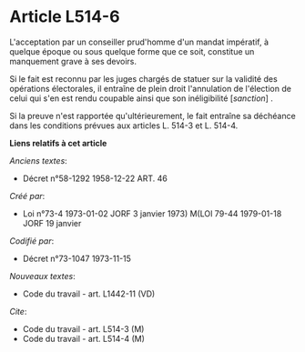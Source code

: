 # Article L514-6

L'acceptation par un conseiller prud'homme d'un mandat impératif, à quelque époque ou sous quelque forme que ce soit,
constitue un manquement grave à ses devoirs.

Si le fait est reconnu par les juges chargés de statuer sur la validité des opérations électorales, il entraîne de plein
droit l'annulation de l'élection de celui qui s'en est rendu coupable ainsi que son inéligibilité [*sanction*] .

Si la preuve n'est rapportée qu'ultérieurement, le fait entraîne sa déchéance dans les conditions prévues aux articles L.
514-3 et L. 514-4.

**Liens relatifs à cet article**

_Anciens textes_:

  - Décret n°58-1292 1958-12-22 ART. 46

_Créé par_:

  - Loi n°73-4 1973-01-02 JORF 3 janvier 1973) M(LOI 79-44 1979-01-18 JORF 19 janvier

_Codifié par_:

  - Décret n°73-1047 1973-11-15

_Nouveaux textes_:

  - Code du travail - art. L1442-11 (VD)

_Cite_:

  - Code du travail - art. L514-3 (M)
  - Code du travail - art. L514-4 (M)
